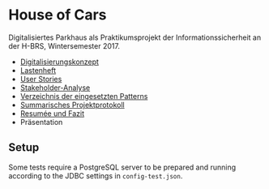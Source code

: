 # House of Cars

Digitalisiertes Parkhaus als Praktikumsprojekt der
Informationssicherheit an der H-BRS, Wintersemester 2017.

- [Digitalisierungskonzept](doc/Digitalisierungskonzept.md)
- [Lastenheft](doc/Lastenheft.md)
- [User Stories](doc/User%20Stories.md)
- [Stakeholder-Analyse](doc/Stakeholder-Analyse.txt)
- [Verzeichnis der eingesetzten Patterns](doc/Patterns.md)
- [Summarisches Projektprotokoll](doc/Protokoll.pdf)
- [Resumée und Fazit](doc/Fazit.md)
- Präsentation

## Setup

Some tests require a PostgreSQL server to be prepared and running
according to the JDBC settings in `config-test.json`.
